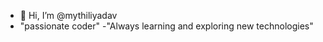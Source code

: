  - 👋 Hi, I’m @mythiliyadav
 - "passionate coder"
 -"Always learning and exploring new technologies"

<!---
mythiliyadav/mythiliyadav is a ✨ special ✨ repository because its `README.md` (this file) appears on your GitHub profile.
You can click the Preview link to take a look at your changes.
--->

